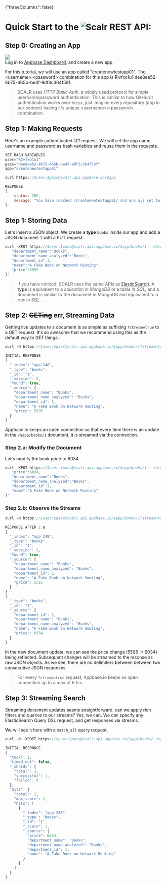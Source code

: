 {"threeColumns": false}  

# Quick Start to the ![Scalr](http://i.imgur.com/a1KAate.png) REST API:

## Step 0: Creating an App

<a href="https://imgflip.com/gif/opgl9"><img src="https://i.imgflip.com/opgl9.gif"/></a>  
Log in to <span class="fa fa-external-link"></span> [Appbase Dashboard](http://appbase.io/developer/), and create a new app.

For this tutorial, we will use an app called "createnewtestapp01". The &lt;username>:&lt;password> combination for this app is RIvfxo1u1:dee8ee52-8b75-4b5b-be4f-9df3c364f59f.

> SCALR uses *HTTP Basic Auth*, a widely used protocol for simple username/password authentication. This is similar to how GitHub's authentication works over ``https``, just imagine every repository (app in our context) having it's unique &lt;username>:&lt;password> combination.

## Step 1: Making Requests

Here's an example authenticated ``GET`` request. We will set the app name, username and password as bash variables and reuse them in the requests.

```js
SET BASH VARIABLES
user="RIvfxo1u1"
pass="dee8ee52-8b75-4b5b-be4f-9df3c364f59f"
app="createnewtestapp01"

curl https://$user:$pass@scalr.api.appbase.io/$app

RESPONSE
{
    status: 200,
    message: "You have reached /createnewtestapp01/ and are all set to make API requests"
}
```

## Step 1: Storing Data

Let's insert a JSON object. We create a **type** ``books`` inside our app and add a JSON document ``1`` with a PUT request.

```js
curl -XPUT https://$user:$pass@scalr.api.appbase.io/$app/books/1 --data-binary '{  
   "department_name":"Books",
   "department_name_analyzed":"Books",
   "department_id":1,
   "name":"A Fake Book on Network Routing",
   "price":5595
}'
```

> If you have noticed, SCALR uses the same APIs as [ElasticSearch](https://www.elastic.co/products/elasticsearch). A **type** is equivalent to a *collection in MongoDB* or a *table in SQL*, and a document is similar to the document in MongoDB and equivalent to a *row in SQL*.

## Step 2: <s>GETing</s> err, Streaming Data

Getting live updates to a document is as simple as suffixing ``?stream=true`` to a GET request. It's so awesome that we recommend using this as the default way to GET things.

```js
curl -N https://$user:$pass@scalr.api.appbase.io/$app/books/1?stream=true

INITIAL RESPONSE
{
  "_index": "app`248",
  "_type": "books",
  "_id": "1",
  "_version": 5,
  "found": true,
  "_source": {
    "department_name": "Books",
    "department_name_analyzed": "Books",
    "department_id": 1,
    "name": "A Fake Book on Network Routing",
    "price": 5595
  }
}
```

Appbase.io keeps an open connection so that every time there is an update in the ``/$app/books/1`` document, it is streamed via the connection.

### Step 2.a: Modify the Document

Let's modify the book price to 6034.

```js
curl -XPUT https://$user:$pass@scalr.api.appbase.io/$app/books/1 --data-binary '{  
   "price":6034,
   "department_name":"Books",
   "department_name_analyzed":"Books",
   "department_id":1,
   "name":"A Fake Book on Network Routing"
}'
```

### Step 2.b: Observe the Streams

```js
curl -N https://$user:$pass@scalr.api.appbase.io/$app/books/1?stream=true

RESPONSE AFTER 2.a
{
  "_index": "app`248",
  "_type": "books",
  "_id": "1",
  "_version": 5,
  "found": true,
  "_source": {
    "department_name": "Books",
    "department_name_analyzed": "Books",
    "department_id": 1,
    "name": "A Fake Book on Network Routing",
    "price": 5595
  }
}
{
  "_type": "books",
  "_id": "1",
  "_source": {
    "department_id": 1,
    "department_name": "Books",
    "department_name_analyzed": "Books",
    "name": "A Fake Book on Network Routing",
    "price": 6034
  }
}
```

In the new document update, we can see the price change (5595 -> 6034) being reflected. Subsequent changes will be streamed to the resonse as raw JSON objects. As we see, there are no delimiters between between two consecutive JSON responses.

> For every ``?stream=true`` request, Appbase.io keeps an open connection up to a max of 6 hrs.

## Step 3: Streaming Search

Streaming document updates seems straightforward, can we apply rich filters and queries to our streams? Yes, we can. We can specify any ElasticSearch Query DSL request, and get responses via streams.

We will see it here with a ``match_all`` query request.

```js
curl -N -XPOST https://$user:$pass@scalr.api.appbase.io/$app/books/_search?stream=true --data-binary '{"query": {"match_all":{}}}'

INITIAL RESPONSE
{
  "took": 1,
  "timed_out": false,
  "_shards": {
    "total": 1,
    "successful": 1,
    "failed": 0
  },
  "hits": {
    "total": 1,
    "max_score": 1,
    "hits": [
      {
        "_index": "app`248",
        "_type": "books",
        "_id": "1",
        "_score": 1,
        "_source": {
          "price": 6034,
          "department_name": "Books",
          "department_name_analyzed": "Books",
          "department_id": 1,
          "name": "A Fake Book on Network Routing"
        }
      }
    ]
  }
}
```
